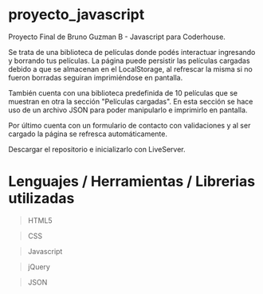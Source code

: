 # proyecto_javascript

Proyecto Final de Bruno Guzman B - Javascript para Coderhouse.

Se trata de una biblioteca de películas donde podés interactuar ingresando y borrando tus películas.
La página puede persistir las películas cargadas debido a que se almacenan en el LocalStorage, al refrescar la misma si no fueron borradas seguiran imprimiéndose en pantalla.

También cuenta con una biblioteca predefinida de 10 películas que se muestran en otra la sección "Películas cargadas". En esta sección se hace uso de un archivo JSON para poder manipularlo e imprimirlo en pantalla.

Por último cuenta con un formulario de contacto con validaciones y al ser cargado la página se refresca automáticamente.

Descargar el repositorio e inicializarlo con LiveServer.

# Lenguajes / Herramientas / Librerias utilizadas

> HTML5

> CSS

> Javascript

> jQuery

> JSON
